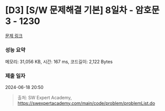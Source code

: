 # [D3] [S/W 문제해결 기본] 8일차 - 암호문3 - 1230 

[문제 링크](https://swexpertacademy.com/main/code/problem/problemDetail.do?contestProbId=AV14zIwqAHwCFAYD) 

### 성능 요약

메모리: 31,056 KB, 시간: 167 ms, 코드길이: 2,122 Bytes

### 제출 일자

2024-06-18 20:50



> 출처: SW Expert Academy, https://swexpertacademy.com/main/code/problem/problemList.do